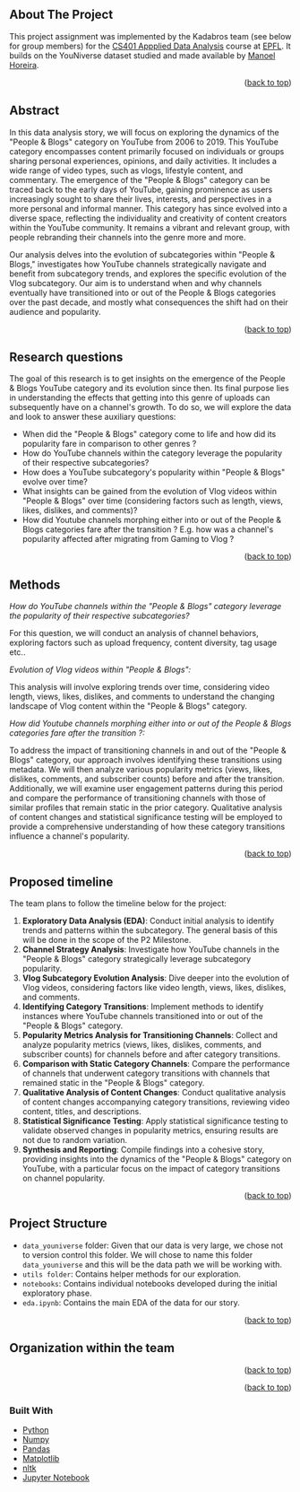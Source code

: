 <!-- ABOUT THE PROJECT -->
## About The Project

This project assignment was implemented by the Kadabros team (see below for group members) for the <a href="https://epfl-ada.github.io/teaching/fall2023/cs401/">CS401 Appplied Data Analysis</a> course at <a href="https://www.epfl.ch">EPFL</a>. It builds on the YouNiverse dataset studied and made available by [Manoel Horeira](https://zenodo.org/records/4650046).

<p align="right">(<a href="#top">back to top</a>)</p>

## Abstract

In this data analysis story, we will focus on exploring the dynamics of the "People & Blogs" category on YouTube from 2006 to 2019. This YouTube category encompasses content primarily focused on individuals or groups sharing personal experiences, opinions, and daily activities. It includes a wide range of video types, such as vlogs, lifestyle content, and commentary. The emergence of the "People & Blogs" category can be traced back to the early days of YouTube, gaining prominence as users increasingly sought to share their lives, interests, and perspectives in a more personal and informal manner. This category has since evolved into a diverse space, reflecting the individuality and creativity of content creators within the YouTube community. It remains a vibrant and relevant group, with people rebranding their channels into the genre more and more.

Our analysis delves into the evolution of subcategories within "People & Blogs," investigates how YouTube channels strategically navigate and benefit from subcategory trends, and explores the specific evolution of the Vlog subcategory. Our aim is to understand when and why channels eventually have transitioned into or out of the People & Blogs categories over the past decade, and mostly what consequences the shift had on their audience and popularity.

<p align="right">(<a href="#top">back to top</a>)</p>

## Research questions

The goal of this research is to get insights on the emergence of the People & Blogs YouTube category and its evolution since then. Its final purpose lies in understanding the effects that getting into this genre of uploads can subsequently have on a channel's growth. To do so, we will explore the data and look to answer these auxiliary questions:

* When did the "People & Blogs" category come to life and how did its popularity fare in comparison to other genres ?
* How do YouTube channels within the category leverage the popularity of their respective subcategories?
* How does a YouTube subcategory's popularity within "People & Blogs" evolve over time?
* What insights can be gained from the evolution of Vlog videos within "People & Blogs" over time (considering factors such as length, views, likes, dislikes, and comments)?
* How did Youtube channels morphing either into or out of the People & Blogs categories fare after the transition ? E.g. how was a channel's popularity affected after migrating from Gaming to Vlog ?

<p align="right">(<a href="#top">back to top</a>)</p>

## Methods

*How do YouTube channels within the "People & Blogs" category leverage the popularity of their respective subcategories?*

For this question, we will conduct an analysis of channel behaviors, exploring factors such as upload frequency, content diversity, tag usage etc..

*Evolution of Vlog videos within "People & Blogs":*

This analysis will involve exploring trends over time, considering video length, views, likes, dislikes, and comments to understand the changing landscape of Vlog content within the "People & Blogs" category.

*How did Youtube channels morphing either into or out of the People & Blogs categories fare after the transition ?:*

To address the impact of transitioning channels in and out of the "People & Blogs" category, our approach involves identifying these transitions using metadata. We will then analyze various popularity metrics (views, likes, dislikes, comments, and subscriber counts) before and after the transition. Additionally, we will examine user engagement patterns during this period and compare the performance of transitioning channels with those of similar profiles that remain static in the prior category. Qualitative analysis of content changes and statistical significance testing will be employed to provide a comprehensive understanding of how these category transitions influence a channel's popularity.

<p align="right">(<a href="#top">back to top</a>)</p>

## Proposed timeline

The team plans to follow the timeline below for the project:

1. **Exploratory Data Analysis (EDA)**: Conduct initial analysis to identify trends and patterns within the subcategory. The general basis of this will be done in the scope of the P2 Milestone.
2. **Channel Strategy Analysis**: Investigate how YouTube channels in the "People & Blogs" category strategically leverage subcategory popularity.
3. **Vlog Subcategory Evolution Analysis**: Dive deeper into the evolution of Vlog videos, considering factors like video length, views, likes, dislikes, and comments.
4. **Identifying Category Transitions**: Implement methods to identify instances where YouTube channels transitioned into or out of the "People & Blogs" category.
5. **Popularity Metrics Analysis for Transitioning Channels**: Collect and analyze popularity metrics (views, likes, dislikes, comments, and subscriber counts) for channels before and after category transitions.
6.  **Comparison with Static Category Channels**: Compare the performance of channels that underwent category transitions with channels that remained static in the "People & Blogs" category.
7.  **Qualitative Analysis of Content Changes**: Conduct qualitative analysis of content changes accompanying category transitions, reviewing video content, titles, and descriptions.
8.  **Statistical Significance Testing**: Apply statistical significance testing to validate observed changes in popularity metrics, ensuring results are not due to random variation.
9.  **Synthesis and Reporting**: Compile findings into a cohesive story, providing insights into the dynamics of the "People & Blogs" category on YouTube, with a particular focus on the impact of category transitions on channel popularity.

<p align="right">(<a href="#top">back to top</a>)</p>

## Project Structure
* `data_youniverse` folder: Given that our data is very large, we chose not to version control this folder. We will chose to name this folder `data_youniverse` and this will be the data path we will be working with.
* `utils folder`: Contains helper methods for our exploration.
* `notebooks`: Contains individual notebooks developed during the initial exploratory phase.
* `eda.ipynb`: Contains the main EDA of the data for our story.

<p align="right">(<a href="#top">back to top</a>)</p>

## Organization within the team

<p align="right">(<a href="#top">back to top</a>)</p>

<p align="right">(<a href="#top">back to top</a>)</p>

### Built With

* [Python](https://www.python.org/)
* [Numpy](https://numpy.org/)
* [Pandas](https://pandas.pydata.org/)
* [Matplotlib](https://matplotlib.org/)
* [nltk](https://www.nltk.org/)
* [Jupyter Notebook](https://jupyter.org/)
